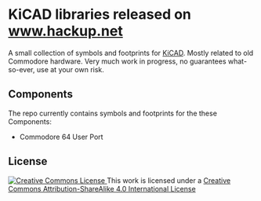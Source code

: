 # KiCAD libraries released on www.hackup.net

A small collection of symbols and footprints for [KiCAD](http://kicad-pcb.org/). Mostly related to old Commodore hardware. Very much work in progress, no guarantees what-so-ever, use at your own risk.

## Components

The repo currently contains symbols and footprints for the these Components:

* Commodore 64 User Port




## License
[![Creative Commons License](https://i.creativecommons.org/l/by-sa/4.0/88x31.png)
](http://creativecommons.org/licenses/by-sa/4.0/)
This work is licensed under a
[Creative Commons Attribution-ShareAlike 4.0 International License](http://creativecommons.org/licenses/by-sa/4.0/)
